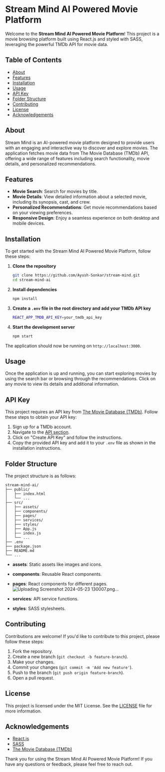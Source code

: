 # Stream Mind AI Powered Movie Platform

Welcome to the **Stream Mind AI Powered Movie Platform**! This project is a movie browsing platform built using React.js and styled with SASS, leveraging the powerful TMDb API for movie data.

## Table of Contents
- [About](#about)
- [Features](#features)
- [Installation](#installation)
- [Usage](#usage)
- [API Key](#api-key)
- [Folder Structure](#folder-structure)
- [Contributing](#contributing)
- [License](#license)
- [Acknowledgements](#acknowledgements)

## About
Stream Mind is an AI-powered movie platform designed to provide users with an engaging and interactive way to discover and explore movies. The application fetches movie data from The Movie Database (TMDb) API, offering a wide range of features including search functionality, movie details, and personalized recommendations.

## Features
- **Movie Search**: Search for movies by title.
- **Movie Details**: View detailed information about a selected movie, including its synopsis, cast, and crew.
- **Personalized Recommendations**: Get movie recommendations based on your viewing preferences.
- **Responsive Design**: Enjoy a seamless experience on both desktop and mobile devices.

## Installation
To get started with the Stream Mind AI Powered Movie Platform, follow these steps:

1. **Clone the repository**
   ```bash
   git clone https://github.com/Ayush-Sonkar/stream-mind.git
   cd stream-mind-ai
   ```

2. **Install dependencies**
   ```bash
   npm install
   ```

3. **Create a `.env` file in the root directory and add your TMDb API key**
   ```bash
   REACT_APP_TMDB_API_KEY=your_tmdb_api_key
   ```

4. **Start the development server**
   ```bash
   npm start
   ```

The application should now be running on `http://localhost:3000`.

## Usage
Once the application is up and running, you can start exploring movies by using the search bar or browsing through the recommendations. Click on any movie to view its details and additional information.

## API Key
This project requires an API key from [The Movie Database (TMDb)](https://www.themoviedb.org/documentation/api). Follow these steps to obtain your API key:

1. Sign up for a TMDb account.
2. Navigate to the [API section](https://www.themoviedb.org/settings/api).
3. Click on "Create API Key" and follow the instructions.
4. Copy the provided API key and add it to your `.env` file as shown in the installation instructions.

## Folder Structure
The project structure is as follows:

```
stream-mind-ai/
├── public/
│   ├── index.html
│   └── ...
├── src/
│   ├── assets/
│   ├── components/
│   ├── pages/
│   ├── services/
│   ├── styles/
│   ├── App.js
│   ├── index.js
│   └── ...
├── .env
├── package.json
├── README.md
└── ...
```

- **assets**: Static assets like images and icons.
- **components**: Reusable React components.
- **pages**: React components for different pages.![Uploading Screenshot 2024-05-23 130007.png…]()

- **services**: API service functions.
- **styles**: SASS stylesheets.

## Contributing
Contributions are welcome! If you'd like to contribute to this project, please follow these steps:

1. Fork the repository.
2. Create a new branch (`git checkout -b feature-branch`).
3. Make your changes.
4. Commit your changes (`git commit -m 'Add new feature'`).
5. Push to the branch (`git push origin feature-branch`).
6. Open a pull request.

## License
This project is licensed under the MIT License. See the [LICENSE](LICENSE) file for more information.

## Acknowledgements
- [React.js](https://reactjs.org/)
- [SASS](https://sass-lang.com/)
- [The Movie Database (TMDb)](https://www.themoviedb.org/)

Thank you for using the Stream Mind AI Powered Movie Platform! If you have any questions or feedback, please feel free to reach out.
